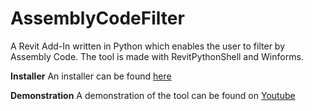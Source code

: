 # **AssemblyCodeFilter**
A Revit Add-In written in Python which enables the user to filter by Assembly Code.
The tool is made with RevitPythonShell and Winforms.

**Installer**
An installer can be found [here](https://github.com/C-Claus/AssemblyCodeFilter/blob/master/setup.exe)

**Demonstration**
A demonstration of the tool can be found on [Youtube](https://youtu.be/P26hZL5vg1k)
